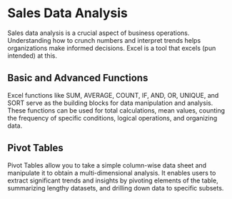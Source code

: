 # Sales Data Analysis

Sales data analysis is a crucial aspect of business operations. Understanding how to crunch numbers and interpret trends helps organizations make informed decisions. Excel is a tool that excels (pun intended) at this.

## Basic and Advanced Functions
Excel functions like SUM, AVERAGE, COUNT, IF, AND, OR, UNIQUE, and SORT serve as the building blocks for data manipulation and analysis. These functions can be used for total calculations, mean values, counting the frequency of specific conditions, logical operations, and organizing data.

## Pivot Tables
Pivot Tables allow you to take a simple column-wise data sheet and manipulate it to obtain a multi-dimensional analysis. It enables users to extract significant trends and insights by pivoting elements of the table, summarizing lengthy datasets, and drilling down data to specific subsets.
